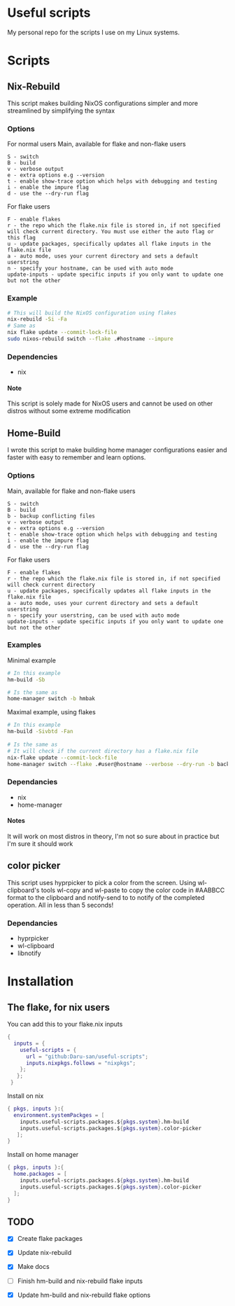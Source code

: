 
# Useful scripts
My personal repo for the scripts I use on my Linux systems.

# Scripts

## Nix-Rebuild
This script makes building NixOS configurations simpler and more streamlined by simplifying the syntax
### Options
For normal users
Main, available for flake and non-flake users

```
S - switch
B - build
v - verbose output
e - extra options e.g --version
t - enable show-trace option which helps with debugging and testing
i - enable the impure flag
d - use the --dry-run flag
```

For flake users
```
F - enable flakes
r - the repo which the flake.nix file is stored in, if not specified will check current directory. You must use either the auto flag or this flag
u - update packages, specifically updates all flake inputs in the flake.nix file
a - auto mode, uses your current directory and sets a default userstring
n - specify your hostname, can be used with auto mode
update-inputs - update specific inputs if you only want to update one but not the other
```
### Example
```bash
# This will build the NixOS configuration using flakes
nix-rebuild -Si -Fa
# Same as
nix flake update --commit-lock-file
sudo nixos-rebuild switch --flake .#hostname --impure
```
### Dependencies
- nix
#### Note
This script is solely made for NixOS users and cannot be used on other distros without some extreme modification

## Home-Build
I wrote this script to make building home manager configurations easier and faster with easy to remember and learn options.

### Options
Main, available for flake and non-flake users

```
S - switch
B - build
b - backup conflicting files
v - verbose output
e - extra options e.g --version
t - enable show-trace option which helps with debugging and testing
i - enable the impure flag
d - use the --dry-run flag
```

For flake users
```
F - enable flakes
r - the repo which the flake.nix file is stored in, if not specified will check current directory
u - update packages, specifically updates all flake inputs in the flake.nix file
a - auto mode, uses your current directory and sets a default userstring
n - specify your userstring, can be used with auto mode
update-inputs - update specific inputs if you only want to update one but not the other
```
### Examples

Minimal example
```bash
# In this example
hm-build -Sb

# Is the same as
home-manager switch -b hmbak
```

Maximal example, using flakes
<!--- 
   Is maximal even a word? 
--->
```bash
# In this example
hm-build -Sivbtd -Fan
 
# Is the same as
# It will check if the current directory has a flake.nix file
nix-flake update --commit-lock-file
home-manager switch --flake .#user@hostname --verbose --dry-run -b backup --impure --show-trace
```
<!---
If you'd like to update individual inputs on a flake based system you can do this
```bash
# Instead of using
hm-build -S -Fur ~/repo

# Use the update-inputs flag and list the individual inputs you'd like to update
# List the inputs seperated by commas
hm-build -S -Fr repo --update-inputs nixpkgs,home-manager,ags

# note that using -u and --update-inputs together just updates all inputs anyway
```
--->

### Dependancies
- nix
- home-manager

#### Notes
It will work on most distros in theory, I'm not so sure about in practice but I'm sure it should work

## color picker
This script uses hyprpicker to pick a color from the screen. Using wl-clipboard's tools wl-copy and wl-paste to copy the color code in #AABBCC format to the clipboard and notify-send to to notify of the completed operation. All in less than 5 seconds!
### Dependancies
- hyprpicker
- wl-clipboard
- libnotify


# Installation

## The flake, for nix users

You can add this to your flake.nix inputs
```nix
{
  inputs = {
    useful-scripts = {
      url = "github:Daru-san/useful-scripts";
      inputs.nixpkgs.follows = "nixpkgs";
    };
   };
 }
```
Install on nix
```nix
{ pkgs, inputs }:{
  environment.systemPackges = [
    inputs.useful-scripts.packages.${pkgs.system}.hm-build
    inputs.useful-scripts.packages.${pkgs.system}.color-picker
   ];
}
```
Install on home manager
```nix
{ pkgs, inputs }:{
  home.packages = [
    inputs.useful-scripts.packages.${pkgs.system}.hm-build
    inputs.useful-scripts.packages.${pkgs.system}.color-picker
  ];
}
```

## TODO
- [x] Create flake packages
- [x] Update nix-rebuild
- [x] Make docs
- [ ] Finish hm-build and nix-rebuild flake inputs
- [x] Update hm-build and nix-rebuild flake options

